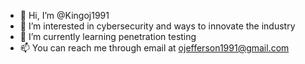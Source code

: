 - 👋 Hi, I’m @Kingoj1991
- 👀 I’m interested in cybersecurity and ways to innovate the industry
- 🌱 I’m currently learning penetration testing
- 📫 You can reach me through email at ojefferson1991@gmail.com

<!---
Kingoj1991/Kingoj1991 is a ✨ special ✨ repository because its `README.md` (this file) appears on your GitHub profile.
You can click the Preview link to take a look at your changes.
--->
